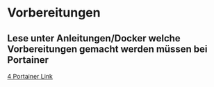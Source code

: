 # Vorbereitungen
## Lese unter Anleitungen/Docker welche Vorbereitungen gemacht werden müssen bei Portainer

[4 Portainer Link](/Anleitungen/4_Portainer/README.md)

